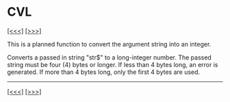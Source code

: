 # CVL

[\[\<\<\<\]](ug_25.37.md) [\[\>\>\>\]](ug_25.39.md)

This is a planned function to convert the argument string into an
integer.

Converts a passed in string "str$" to a long-integer number. The passed
string must be four (4) bytes or longer. If less than 4 bytes long, an
error is generated. If more than 4 bytes long, only the first 4 bytes
are used.

-----

[\[\<\<\<\]](ug_25.37.md) [\[\>\>\>\]](ug_25.39.md)
